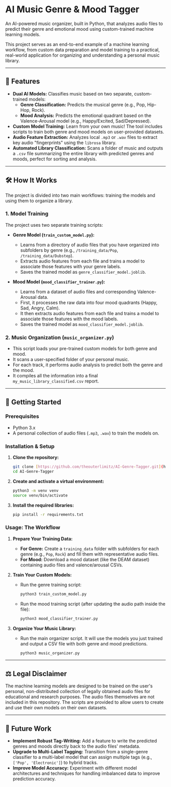 # AI Music Genre & Mood Tagger

An AI-powered music organizer, built in Python, that analyzes audio files to predict their genre and emotional mood using custom-trained machine learning models.

This project serves as an end-to-end example of a machine learning workflow, from custom data preparation and model training to a practical, real-world application for organizing and understanding a personal music library.

---

## 🎵 Features

* **Dual AI Models:** Classifies music based on two separate, custom-trained models:
    * **Genre Classification:** Predicts the musical genre (e.g., Pop, Hip-Hop, Rock).
    * **Mood Analysis:** Predicts the emotional quadrant based on the Valence-Arousal model (e.g., Happy/Excited, Sad/Depressed).
* **Custom Model Training:** Learn from your own music! The tool includes scripts to train both genre and mood models on user-provided datasets.
* **Audio Feature Extraction:** Analyzes local `.mp3` or `.wav` files to extract key audio "fingerprints" using the `librosa` library.
* **Automated Library Classification:** Scans a folder of music and outputs a `.csv` file summarizing the entire library with predicted genres and moods, perfect for sorting and analysis.

---

## 🛠️ How It Works

The project is divided into two main workflows: training the models and using them to organize a library.

### 1. Model Training

The project uses two separate training scripts:

* **Genre Model (`train_custom_model.py`):**
    * Learns from a directory of audio files that you have organized into subfolders by genre (e.g., `/training_data/Pop`, `/training_data/Dubstep`).
    * Extracts audio features from each file and trains a model to associate those features with your genre labels.
    * Saves the trained model as `genre_classifier_model.joblib`.

* **Mood Model (`mood_classifier_trainer.py`):**
    * Learns from a dataset of audio files and corresponding Valence-Arousal data.
    * First, it processes the raw data into four mood quadrants (Happy, Sad, Angry, Calm).
    * It then extracts audio features from each file and trains a model to associate those features with the mood labels.
    * Saves the trained model as `mood_classifier_model.joblib`.

### 2. Music Organization (`music_organizer.py`)

* This script loads your pre-trained custom models for both genre and mood.
* It scans a user-specified folder of your personal music.
* For each track, it performs audio analysis to predict both the genre and the mood.
* It compiles all the information into a final `my_music_library_classified.csv` report.

---

## 🚀 Getting Started

### Prerequisites

* Python 3.x
* A personal collection of audio files (`.mp3`, `.wav`) to train the models on.

### Installation & Setup

1.  **Clone the repository:**
    ```bash
    git clone [https://github.com/theouterlimitz/AI-Genre-Tagger.git](https://github.com/theouterlimitz/AI-Genre-Tagger.git)
    cd AI-Genre-Tagger
    ```

2.  **Create and activate a virtual environment:**
    ```bash
    python3 -m venv venv
    source venv/bin/activate
    ```

3.  **Install the required libraries:**
    ```bash
    pip install -r requirements.txt
    ```

### Usage: The Workflow

1.  **Prepare Your Training Data:**
    * **For Genre:** Create a `training_data` folder with subfolders for each genre (e.g., `Pop`, `Rock`) and fill them with representative audio files.
    * **For Mood:** Download a mood dataset (like the DEAM dataset) containing audio files and valence/arousal CSVs.

2.  **Train Your Custom Models:**
    * Run the genre training script:
        ```bash
        python3 train_custom_model.py
        ```
    * Run the mood training script (after updating the audio path inside the file):
        ```bash
        python3 mood_classifier_trainer.py
        ```

3.  **Organize Your Music Library:**
    * Run the main organizer script. It will use the models you just trained and output a CSV file with both genre and mood predictions.
        ```bash
        python3 music_organizer.py
        ```

---

## ⚖️ Legal Disclaimer

The machine learning models are designed to be trained on the user's personal, non-distributed collection of legally obtained audio files for educational and research purposes. The audio files themselves are not included in this repository. The scripts are provided to allow users to create and use their own models on their own datasets.

---

## 🔮 Future Work

* **Implement Robust Tag-Writing:** Add a feature to write the predicted genres and moods directly back to the audio files' metadata.
* **Upgrade to Multi-Label Tagging:** Transition from a single-genre classifier to a multi-label model that can assign multiple tags (e.g., `['Pop', 'Electronic']`) to hybrid tracks.
* **Improve Model Accuracy:** Experiment with different model architectures and techniques for handling imbalanced data to improve prediction accuracy.

